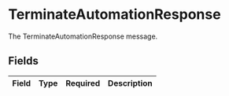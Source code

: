 # TerminateAutomationResponse

The TerminateAutomationResponse message.


## Fields

| Field       | Type        | Required    | Description |
| ----------- | ----------- | ----------- | ----------- |